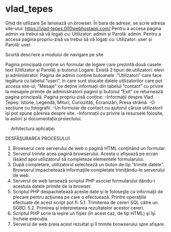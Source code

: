 # vlad_tepes
Ghid de utilizare
Se lansează un browser.
În bara de adrese, se scrie adresa site-ului: https://vlad-tepes.000webhostapp.com/
Pentru a accesa pagina admin va trebui să vă logați cu: Utilizator: admin și Parolă: admin.
Pentru a accesa pagina propriu-zisă  va trebui să vă logați cu: Utilizator: user și Parolă: user.

Scurtă descriere a modului de navigare pe site

Pagina principală  conține un formular de logare care prezintă două casete text (Utilizator și Parolă) și butonul  Logare.
Există 2 tipuri de utilizatori:  elevi și administrator. 
Pagina de admin conține butoanele :”Utilizatori” care face legătura cu tabelul ”useri”, în care sunt stocate datele utilizatorilor care pot accesa site-ul; ”Mesaje” ce deține informații din tabelul “contact” cu privire la mesajele primite de administratorii paginii  și  butonul “Exit” ce returnează pagina principală.
Pagina propriu-zisă conține:
-Informații despre Vlad Țepeș: Istorie, Legendă, Mituri, Curiozități, Ecranizări, Presa străină.
-O secțiune cu fotografii.
-Un formular de contact cu ajutorul căruia utilizatorii își pot spune părerea despre site.
-Informații cu privire la resursele folosite, la autori și documentația proiectului.   



 
Arhitectura aplicaţiei

 
DESFĂŞURAREA PROCESULUI 
1. Browserul cere serverului de web o pagină HTML conţinând un formular. 
2. Serverul trimite acea pagină browserului.  Acesta o afişează pe ecran lăsând apoi utilizatorul să completeze elementele formularului. 
3. După completare,  utilizatorul selectează un buton de tip "trimite datele". Browserul împachetează informaţiile completate trimiţându-le serverului de web. 
4. Serverul de web lansează scriptul PHP asociat formularului dându-I acestuia datele primite de la browser.
5. Scriptul PHP despachetează aceste date şi le foloseşte ca informaţii de plecare pentru acţiunea pe care o efectuează. Printre operaţiile efectuate de acest script pot fi: 
                    5.1. Trimiterea de cereri SQL către un SGBD. 
                    5.2. Primirea şi interpretarea rezultatelor acestor cereri. 
6. Scriptul PHP scrie la ieşire un fişier (în acest caz, de tip HTML) şi îşi încheie execuţia. 
7. Serverul de web preia acest rezultat şi îl trimite browserului spre afişare.
